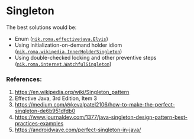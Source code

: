 # Singleton
The best solutions would be:
- Enum ([`nik.roma.effectivejava.Elvis`](./src/main/java/nik/roma/effectivejava/Elvis.java))
- Using initialization-on-demand holder idiom ([`nik.roma.wikipedia.InnerHolderSingleton`](./src/main/java/nik/roma/wikipedia/InnerHolderSingleton.java))
- Using double-checked locking and other preventive steps ([`nik.roma.internet.WatchfulSingleton`](./src/main/java/nik/roma/internet/WatchfulSingleton.java))

### References:
1. https://en.wikipedia.org/wiki/Singleton_pattern
2. Effective Java, 3rd Edition, Item 3
3. https://medium.com/@kevalpatel2106/how-to-make-the-perfect-singleton-de6b951dfdb0
4. https://www.journaldev.com/1377/java-singleton-design-pattern-best-practices-examples
5. https://androidwave.com/perfect-singleton-in-java/